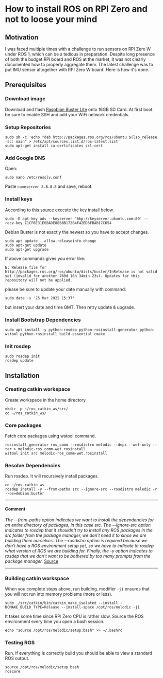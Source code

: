 # How to install ROS on RPI Zero and not to loose your mind

## Motivation
I was faced multiple times with a challenge to run sensors on RPI Zero W under ROS 1, which can be a tedious in preparation. Despite long presence of both the budget RPI board and ROS at the market, it was not clearly documented how to properly aggregate them. The latest challenge was to put IMU sensor altogether with RPI Zero W board. Here is how it's done.

## Prerequisites
### Download image
Download and flash [Raspbian Buster Lite](https://downloads.raspberrypi.org/raspbian_lite/images/raspbian_lite-2020-02-14/) onto 16GB SD Card. At first boot be sure to enable SSH and add your WiFi network credentials.

### Setup Repositories
```shell
sudo sh -c 'echo "deb http://packages.ros.org/ros/ubuntu $(lsb_release -sc) main" > /etc/apt/sources.list.d/ros-latest.list'
sudo apt-get install ca-certificates ssl-cert
```
### Add Google DNS
Open:
```shell
sudo nano /etc/resolv.conf
```
Paste `nameserver 8.8.8.8` and save, reboot.
### Install keys
According to [this source](https://answers.ros.org/question/329434/installing-ros-kinetic-on-the-raspberry-pi-no_pubkey-f42ed6fbab17c654/) execute the key install below.
```shell
sudo -E apt-key adv --keyserver 'hkp://keyserver.ubuntu.com:80' --recv-key C1CF6E31E6BADE8868B172B4F42ED6FBAB17C654
```
Debian Buster is not exactly the newest so you have to accept changes.
```shell
sudo apt update --allow-releaseinfo-change
sudo apt-get update
sudo apt-get upgrade
```
If above commands gives you error like:
```shell
E: Release file for http://packages.ros.org/ros/ubuntu/dists/buster/InRelease is not valid yet (invalid for another 769d 16h 34min 23s). Updates for this repository will not be applied.
```
please be sure to update your date manually with command:
```shell
sudo date -s '25 Mar 2022 15:37'
```
but insert your date and time GMT. Then retry update & upgrade.

### Install Bootstrap Dependencies
```shell
sudo apt install -y python-rosdep python-rosinstall-generator python-wstool python-rosinstall build-essential cmake
```
### Init rosdep
```shell
sudo rosdep init
rosdep update
```
## Installation

### Creating catkin workspace
Create workspace in the home directory
```shell
mkdir -p ~/ros_catkin_ws/src/
cd ~/ros_catkin_ws/
```
### Core packages
Fetch core packages using wstool command.
```shell
rosinstall_generator ros_comm --rosdistro melodic --deps --wet-only --tar > melodic-ros_comm-wet.rosinstall
wstool init src melodic-ros_comm-wet.rosinstall
```
### Resolve Dependencies
Run rosdep. It will recursively install packages.

```shell
cd ~/ros_catkin_ws
rosdep install -y --from-paths src --ignore-src --rosdistro melodic -r --os=debian:buster
```
___
#### Comment
_The --from-paths option indicates we want to install the dependencies for an entire directory of packages, in this case src. The --ignore-src option indicates to rosdep that it shouldn't try to install any ROS packages in the src folder from the package manager, we don't need it to since we are building them ourselves. The --rosdistro option is required because we don't have a ROS environment setup yet, so we have to indicate to rosdep what version of ROS we are building for. Finally, the -y option indicates to rosdep that we don't want to be bothered by too many prompts from the package manager._ 
[Source](http://wiki.ros.org/ROSberryPi/Installing%20ROS%20Melodic%20on%20the%20Raspberry%20Pi)
___

### Building catkin workspace
When you complete steps above, run building. modifier `-j1` ensures that you will not run into memory problems (more or less).
```shell
sudo ./src/catkin/bin/catkin_make_isolated --install -DCMAKE_BUILD_TYPE=Release --install-space /opt/ros/melodic -j1
```
It takes some time since RPI Zero CPU is rather slow.
Source the ROS environment every time you open a bash session.
```shell
echo "source /opt/ros/melodic/setup.bash" >> ~/.bashrc
```

### Testing ROS
Run. If everything is correctly build you should be able to view a standard ROS output.
```shell
source /opt/ros/melodic/setup.bash
roscore
```



